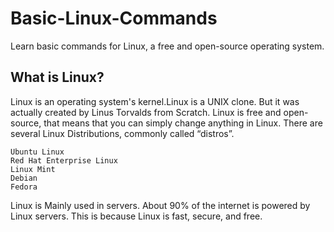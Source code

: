# Basic-Linux-Commands
Learn basic commands for Linux, a free and open-source operating system.
## What is Linux?
Linux is an operating system's kernel.Linux is a UNIX clone. But it was actually created by Linus Torvalds from Scratch. Linux is free and open-source, that means that you can simply change anything in Linux. There are several Linux Distributions, commonly called “distros”.

    Ubuntu Linux
    Red Hat Enterprise Linux
    Linux Mint
    Debian
    Fedora
Linux is Mainly used in servers. About 90% of the internet is powered by Linux servers. This is because Linux is fast, secure, and free.

